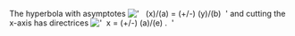 The hyperbola with asymptotes
!['   (x)/(a) = (+/-) (y)/(b)  '](../dictionary/equation_images/1662.1..png)
and cutting the x-axis has directrices
!['  x = (+/-) (a)/(e) .  '](../dictionary/equation_images/1662.2..png)

